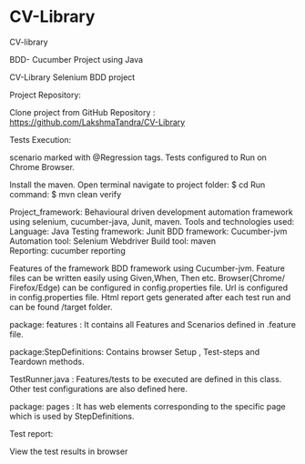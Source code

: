 # CV-Library
CV-library 

BDD- Cucumber Project using Java

CV-Library Selenium BDD project 

Project Repository:

Clone project from GitHub Repository : 
         https://github.com/LakshmaTandra/CV-Library


Tests Execution:

scenario  marked with @Regression tags. 
Tests configured to Run on Chrome Browser.

Install the maven.
Open terminal navigate to project folder: $ cd <ProjectName>
Run command:  $ mvn clean verify

Project_framework:
Behavioural driven development automation framework using selenium, cucumber-java, Junit, maven.
Tools and technologies used:
Language: Java
Testing framework: Junit
BDD framework: Cucumber-jvm
Automation tool: Selenium Webdriver
Build tool: maven
Reporting: cucumber reporting

Features of the framework
BDD framework using Cucumber-jvm. Feature files can be written easily using Given,When, Then etc.
Browser(Chrome/ Firefox/Edge) can be configured in config.properties file.
Url is configured in config.properties file.
Html report gets generated after each test run and can be found /target folder.



package: features : It contains all Features and Scenarios defined in .feature file.



package:StepDefinitions: Contains browser Setup , Test-steps and Teardown methods.



TestRunner.java : Features/tests to be executed are defined in this class. Other test configurations are also defined here.



package: pages : It has web elements corresponding to the specific page which is used by StepDefinitions.







Test report:

 View the test results in browser

